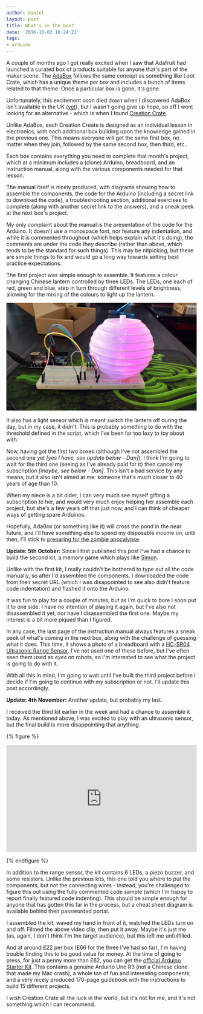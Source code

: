 ```yaml
---
author: daniel
layout: post
title: What's in the box?
date: '2016-10-03 16:24:21'
tags:
- arduino
---
```


A couple of months ago I got really excited when I saw that Adafruit had launched a curated box of products suitable for anyone that's part of the maker scene. The [AdaBox](https://www.adafruit.com/adabox) follows the same concept as something like Loot Crate, which has a unique theme per box and includes a bunch of items related to that theme. Once a particular box is gone, it's gone.

Unfortunately, this excitement soon died down when I discovered AdaBox isn't available in the UK ([yet](http://forums.pimoroni.com/t/any-plans-for-curated-boxes-for-makers-and-or-electronics-enthusiasts/2816/1)), but I wasn't going give up hope, so off I went looking for an alternative - which is when I found [Creation Crate](https://mycreationcrate.com/refer/Danie-TCVKWSNV).

Unlike AdaBox, each Creation Create is designed as an individual lesson in electronics, with each additional box building upon the knowledge gained in the previous one. This means everyone will get the same first box, no matter when they join, followed by the same second box, then third, etc..

Each box contains everything you need to complete that month's project, which at a minimum includes a (clone) Arduino, breadboard, and an instruction manual, along with the various components needed for that lesson.

The manual itself is nicely produced, with diagrams showing how to assemble the components, the code for the Arduino (including a secret link to download the code), a troubleshooting section, additional exercises to complete (along with another secret link to the answers), and a sneak peek at the next box's project.

My only complaint about the manual is the presentation of the code for the Arduino. It doesn't use a monospace font, nor feature any indentation, and while it is commented throughout (which helps explain what it's doing), the comments are under the code they describe (rather than above, which tends to be the standard for such things). This may be nitpicking, but these are simple things to fix and would go a long way towards setting best practice expectations.

The first project was simple enough to assemble. It features a colour changing Chinese lantern controlled by three LEDs. The LEDs, one each of red, green and blue, step in turn through different levels of brightness, allowing for the mixing of the colours to light up the lantern.

![](/assets/img/2016/10/IMG_20161003_162531500_HDR--1-.jpg)

It also has a light sensor which is meant switch the lantern off during the day, but in my case, it didn't. This is probably something to do with the threshold defined in the script, which I've been far too lazy to toy about with.

Now, having got the first two boxes (although I've not assembled the second one yet *[yes I have, see update below - Dan]*), I think I'm going to wait for the third one (seeing as I've already paid for it) then cancel my subscription *[maybe, see below - Dan]*. This isn't a bad service by any means, but it also isn't aimed at me: someone that's much closer to 40 years of age than 10.

When my niece is a bit older, I can very much see myself gifting a subscription to her, and would very much enjoy helping her assemble each project, but she's a few years off that just now, and I can think of cheaper ways of getting spare Arduinos.

Hopefully, AdaBox (or something like it) will cross the pond in the near future, and I'll have something else to spend my disposable income on, until then, I'll stick to [preparing for the zombie apocalypse](/project-objective/).

**Update: 5th October:** Since I first published this post I've had a chance to build the second kit, a memory game which plays like [Simon](https://www.wikiwand.com/en/Simon_(game)).

Unlike with the first kit, I really couldn't be bothered to type out all the code manually, so after I'd assembled the components, I downloaded the code from their secret URL (which I was disappointed to see also didn't feature code indentation) and flashed it onto the Arduino.

It was fun to play for a couple of minutes, but as I'm quick to bore I soon put it to one side. I have no intention of playing it again, but I've also not disassembled it yet, nor have I disassembled the first one. Maybe my interest is a bit more piqued than I figured.

In any case, the last page of the instruction manual always features a sneak peek of what's coming in the next box, along with the challenge of guessing what it does. This time, it shows a photo of a breadboard with a [HC-SR04 Ultrasonic Range Sensor](http://amzn.to/2cSGKUC). I've not used one of these before, but I've often seen them used as *eyes* on robots, so I'm interested to see what the project is going to do with it.

With all this in mind, I'm going to wait until I've built the third project before I decide if I'm going to continue with my subscription or not. I'll update this post accordingly.

**Update: 4th November:** Another update, but probably my last.

I received the third kit earlier in the week and had a chance to assemble it today. As mentioned above, I was excited to play with an ultrasonic sensor, but the final build is more disappointing that anything.

{% figure %}
  <style>.embed-container { position: relative; padding-bottom: 56.25%; height: 0; overflow: hidden; max-width: 100%; } .embed-container iframe, .embed-container object, .embed-container embed { position: absolute; top: 0; left: 0; width: 100%; height: 100%; }</style><div class='embed-container'><iframe src='https://www.youtube.com/embed/ASHR9tgtyBQ' frameborder='0' allowfullscreen></iframe></div>
{% endfigure %}

In addition to the range sensor, the kit contains 6 LEDs, a piezo buzzer, and some resistors. Unlike the previous kits, this one told you where to put the components, but not the connecting wires - instead, you're challenged to figure this out using the fully commented code sample (which I'm happy to report finally featured code indenting). This should be simple enough for anyone that has gotten this far in the process, but a cheat sheet diagram is available behind their passworded portal.

I assembled the kit, waved my hand in front of it, watched the LEDs turn on and off. Filmed the above video clip, then put it away. Maybe it's just me (as, again, I don't think I'm the target audience), but this left me unfulfilled.

And at around £22 per box (£66 for the three I've had so far), I'm having trouble finding this to be good value for money. At the time of going to press, for just a penny more than £62, you can get the [official Arduino Starter Kit](http://amzn.to/2e95SqH). This contains a genuine Arduino Uno R3 (not a Chinese clone that made my Mac crash), a whole ton of fun and interesting components, and a very nicely produced 170-page guidebook with the instructions to build 15 different projects.

I wish Creation Crate all the luck in the world, but it's not for me, and it's not something which I can recommend.
